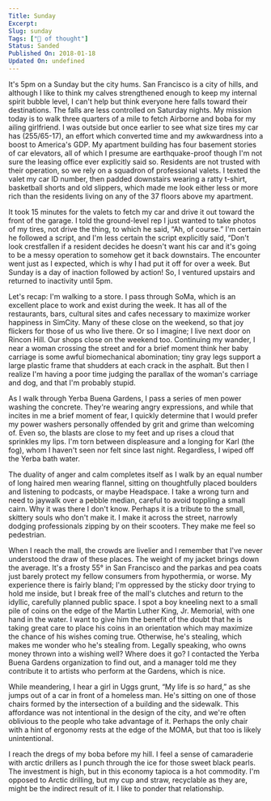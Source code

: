 ```yaml
---
Title: Sunday
Excerpt:
Slug: sunday
Tags: ["🚂 of thought"]
Status: Sanded
Published On: 2018-01-18
Updated On: undefined
---
```


It's 5pm on a Sunday but the city hums. San Francisco is a city of hills, and although I like to think my calves strengthened enough to keep my internal spirit bubble level, I can't help but think everyone here falls toward their destinations. The falls are less controlled on Saturday nights. My mission today is to walk three quarters of a mile to fetch Airborne and boba for my ailing girlfriend. I was outside but once earlier to see what size tires my car has (255/65-17), an effort which converted time and my awkwardness into a boost to America's GDP. My apartment building has four basement stories of car elevators, all of which I presume are earthquake-proof though I'm not sure the leasing office ever explicitly said so. Residents are not trusted with their operation, so we rely on a squadron of professional valets. I texted the valet my car ID number, then padded downstairs wearing a ratty t-shirt, basketball shorts and old slippers, which made me look either less or more rich than the residents living on any of the 37 floors above my apartment.

It took 15 minutes for the valets to fetch my car and drive it out toward the front of the garage. I told the ground-level rep I just wanted to take photos of my tires, not drive the thing, to which he said, “Ah, of course.” I'm certain he followed a script, and I'm less certain the script explicitly said, “Don't look crestfallen if a resident decides he doesn't want his car and it's going to be a messy operation to somehow get it back downstairs. The encounter went just as I expected, which is why I had put it off for over a week. But Sunday is a day of inaction followed by action! So, I ventured upstairs and returned to inactivity until 5pm.

Let's recap: I'm walking to a store. I pass through SoMa, which is an excellent place to work and exist during the week. It has all of the restaurants, bars, cultural sites and cafes necessary to maximize worker happiness in SimCity. Many of these close on the weekend, so that joy flickers for those of us who live there. Or so I imagine; I live next door on Rincon Hill. Our shops close on the weekend too. Continuing my wander, I near a woman crossing the street and for a brief moment think her baby carriage is some awful biomechanical abomination; tiny gray legs support a large plastic frame that shudders at each crack in the asphalt. But then I realize I'm having a poor time judging the parallax of the woman's carriage and dog, and that I'm probably stupid.

As I walk through Yerba Buena Gardens, I pass a series of men power washing the concrete. They're wearing angry expressions, and while that incites in me a brief moment of fear, I quickly determine that I would prefer my power washers personally offended by grit and grime than welcoming of. Even so, the blasts are close to my feet and up rises a cloud that sprinkles my lips. I'm torn between displeasure and a longing for Karl (the fog), whom I haven't seen nor felt since last night. Regardless, I wiped off the Yerba bath water.

The duality of anger and calm completes itself as I walk by an equal number of long haired men wearing flannel, sitting on thoughtfully placed boulders and listening to podcasts, or maybe Headspace. I take a wrong turn and need to jaywalk over a pebble median, careful to avoid toppling a small cairn. Why it was there I don't know. Perhaps it is a tribute to the small, skittery souls who don't make it. I make it across the street, narrowly dodging professionals zipping by on their scooters. They make me feel so pedestrian.

When I reach the mall, the crowds are livelier and I remember that I've never understood the draw of these places. The weight of my jacket brings down the average. It's a frosty 55° in San Francisco and the parkas and pea coats just barely protect my fellow consumers from hypothermia, or worse. My experience there is fairly bland; I'm oppressed by the sticky door trying to hold me inside, but I break free of the mall's clutches and return to the idyllic, carefully planned public space. I spot a boy kneeling next to a small pile of coins on the edge of the Martin Luther King, Jr. Memorial, with one hand in the water. I want to give him the benefit of the doubt that he is taking great care to place his coins in an orientation which may maximize the chance of his wishes coming true. Otherwise, he's stealing, which makes me wonder who he's stealing from. Legally speaking, who owns money thrown into a wishing well? Where does it go? I contacted the Yerba Buena Gardens organization to find out, and a manager told me they contribute it to artists who perform at the Gardens, which is nice.

While meandering, I hear a girl in Uggs grunt, “My life is _so_ hard,” as she jumps out of a car in front of a homeless man. He's sitting on one of those chairs formed by the intersection of a building and the sidewalk. This affordance was not intentional in the design of the city, and we're often oblivious to the people who take advantage of it. Perhaps the only chair with a hint of ergonomy rests at the edge of the MOMA, but that too is likely unintentional.

I reach the dregs of my boba before my hill. I feel a sense of camaraderie with arctic drillers as I punch through the ice for those sweet black pearls. The investment is high, but in this economy tapioca is a hot commodity. I'm opposed to Arctic drilling, but my cup and straw, recyclable as they are, might be the indirect result of it. I like to ponder that relationship.
